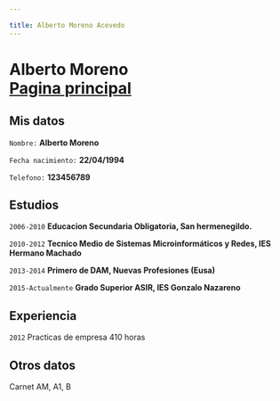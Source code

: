 ```yaml
---

title: Alberto Moreno Acevedo
---
```

# Alberto Moreno <div><a href="https://albertomorenoacevedo.github.io/">Pagina principal</a></div>




## Mis datos

`Nombre:` 
__Alberto Moreno__

`Fecha nacimiento:` 
__22/04/1994__

`Telefono:`
__123456789__


## Estudios

`2006-2010`
__Educacion Secundaria Obligatoria, San hermenegildo.__

`2010-2012`
__Tecnico Medio de Sistemas Microinformáticos y Redes, IES Hermano Machado__

`2013-2014`
__Primero de DAM, Nuevas Profesiones (Eusa)__

`2015-Actualmente`
__Grado Superior ASIR, IES Gonzalo Nazareno__

## Experiencia

`2012` Practicas de empresa 410 horas

## Otros datos

Carnet AM, A1, B



